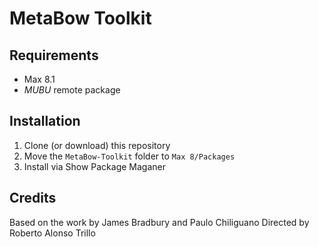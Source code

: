 # MetaBow Toolkit

## Requirements
- Max 8.1
- *MUBU* remote package

## Installation
1. Clone (or download) this repository
2. Move the `MetaBow-Toolkit` folder to `Max 8/Packages`
3. Install via Show Package Maganer

## Credits
Based on the work by James Bradbury and Paulo Chiliguano
Directed by Roberto Alonso Trillo
